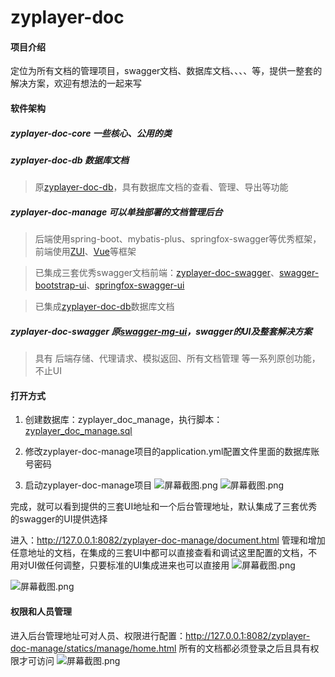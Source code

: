 # zyplayer-doc

#### 项目介绍
定位为所有文档的管理项目，swagger文档、数据库文档、、、、等，提供一整套的解决方案，欢迎有想法的一起来写

#### 软件架构
##### zyplayer-doc-core 一些核心、公用的类

##### zyplayer-doc-db 数据库文档
> 原[zyplayer-doc-db](https://gitee.com/zyplayer/zyplayer-doc-db)，具有数据库文档的查看、管理、导出等功能

##### zyplayer-doc-manage 可以单独部署的文档管理后台
> 后端使用spring-boot、mybatis-plus、springfox-swagger等优秀框架，前端使用[ZUI](http://zui.sexy/)、[Vue](https://cn.vuejs.org/)等框架

> 已集成三套优秀swagger文档前端：[zyplayer-doc-swagger](https://gitee.com/zyplayer/zyplayer-doc)、[swagger-bootstrap-ui](https://gitee.com/xiaoym/swagger-bootstrap-ui)、[springfox-swagger-ui](https://github.com/springfox/springfox/tree/master/springfox-swagger-ui)

> 已集成[zyplayer-doc-db](https://gitee.com/zyplayer/zyplayer-doc)数据库文档

##### zyplayer-doc-swagger 原[swagger-mg-ui](https://gitee.com/zyplayer/swagger-mg-ui)，swagger的UI及整套解决方案
> 具有 后端存储、代理请求、模拟返回、所有文档管理 等一系列原创功能，不止UI

#### 打开方式

1. 创建数据库：zyplayer_doc_manage，执行脚本：[zyplayer_doc_manage.sql](https://gitee.com/zyplayer/zyplayer-doc/blob/master/zyplayer-doc-manage/src/main/resources/sql/zyplayer_doc_manage.sql)

2. 修改zyplayer-doc-manage项目的application.yml配置文件里面的数据库账号密码

3. 启动zyplayer-doc-manage项目
![](https://images.gitee.com/uploads/images/2019/0106/212019_fa2bc7ec_596905.png "屏幕截图.png")
![](https://images.gitee.com/uploads/images/2018/1219/231332_0a95e458_596905.png "屏幕截图.png")

完成，就可以看到提供的三套UI地址和一个后台管理地址，默认集成了三套优秀的swagger的UI提供选择

进入：http://127.0.0.1:8082/zyplayer-doc-manage/document.html 管理和增加任意地址的文档，在集成的三套UI中都可以直接查看和调试这里配置的文档，不用对UI做任何调整，只要标准的UI集成进来也可以直接用
![](https://images.gitee.com/uploads/images/2018/1216/223459_553cd220_596905.png "屏幕截图.png")

![](https://images.gitee.com/uploads/images/2018/1216/223927_a35c6cc5_596905.png "屏幕截图.png")

#### 权限和人员管理
进入后台管理地址可对人员、权限进行配置：http://127.0.0.1:8082/zyplayer-doc-manage/statics/manage/home.html 所有的文档都必须登录之后且具有权限才可访问
![](https://images.gitee.com/uploads/images/2018/1216/224050_3f93dd4a_596905.png "屏幕截图.png")